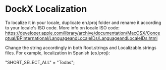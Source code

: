 # DockX Localization
 
To localize it in your locale, duplicate en.lproj folder and rename it according to your locale's ISO code.
More info on locale ISO code: https://developer.apple.com/library/archive/documentation/MacOSX/Conceptual/BPInternational/LanguageandLocaleIDs/LanguageandLocaleIDs.html

Change the string accordingly in both Root.strings and Localizable.strings files. For example, localization in Spanish (es.lproj):

"SHORT_SELECT_ALL" = "Todas";